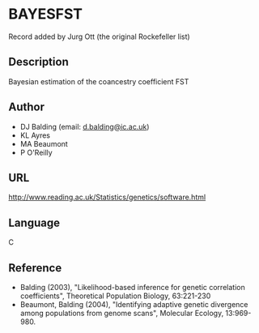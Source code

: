 # BAYESFST
Record added by Jurg Ott (the original Rockefeller list)

## Description
Bayesian estimation of the coancestry coefficient FST

## Author
* DJ Balding (email: d.balding@ic.ac.uk)
* KL Ayres
* MA Beaumont
* P O'Reilly

## URL
http://www.reading.ac.uk/Statistics/genetics/software.html

## Language
C

## Reference
* Balding (2003), "Likelihood-based inference for genetic correlation coefficients", Theoretical Population Biology, 63:221-230
* Beaumont, Balding (2004), "Identifying adaptive genetic divergence among populations from genome scans", Molecular Ecology, 13:969-980.